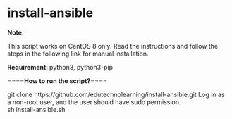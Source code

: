 # install-ansible

<b> 
  Note:
  </b>
<p>  
This script works on CentOS 8 only.
Read the instructions and follow the steps in the following link for manual installation.
  </p>
  
<b> Requirement: </b>
python3, python3-pip

<b> ====How to run the script?==== </b>
<p>
git clone https://github.com/edutechnolearning/install-ansible.git
Log in as a non-root user, and the user should have sudo permission.<br />
sh install-ansible.sh
</p>
